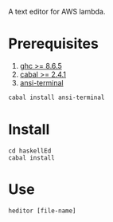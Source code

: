 
A text editor for AWS lambda. 

# Prerequisites

1. [ghc >= 8.6.5](https://www.haskell.org/ghc/download_ghc_8_6_5.html)
2. [cabal >= 2.4.1](https://www.haskell.org/cabal/)
3. [ansi-terminal](https://hackage.haskell.org/package/ansi-terminal) 

```bash 
cabal install ansi-terminal
```

# Install


```
cd haskellEd
cabal install
```
# Use

```
heditor [file-name]
```



